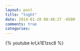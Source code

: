 ```yaml
---
layout: post
title: "tnght"
date: 2014-01-20 00:48:27 -0500
comments: true
categories: 
---
```

{% youtube krLk1E1zsc8 %}
